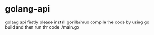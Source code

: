 # golang-api
golang api
firstly please install gorilla/mux
compile the code by using go build and then run thr code ./main.go
